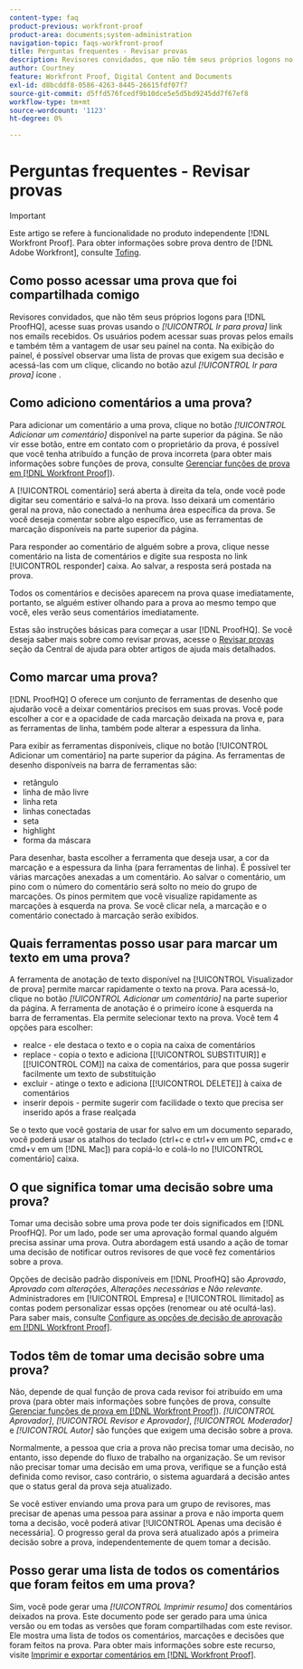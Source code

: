 ```yaml
---
content-type: faq
product-previous: workfront-proof
product-area: documents;system-administration
navigation-topic: faqs-workfront-proof
title: Perguntas frequentes - Revisar provas
description: Revisores convidados, que não têm seus próprios logons no ProofHQ, acessam suas provas usando o [!UICONTROL Ir para prova] link nos emails recebidos. Os usuários podem acessar suas provas pelos emails e também têm a vantagem de usar seu painel na conta. Na exibição do painel, é possível observar uma lista de provas que exigem sua decisão e acessá-las com um clique, clicando no botão azul [!UICONTROL Ir para prova] ícone .
author: Courtney
feature: Workfront Proof, Digital Content and Documents
exl-id: d8bcddf8-0586-4263-8445-26615fdf07f7
source-git-commit: d5ffd576fcedf9b10dce5e5d5bd9245dd7f67ef8
workflow-type: tm+mt
source-wordcount: '1123'
ht-degree: 0%

---
```


# Perguntas frequentes - Revisar provas

>[!IMPORTANT]
>
>Este artigo se refere à funcionalidade no produto independente [!DNL Workfront Proof]. Para obter informações sobre prova dentro de [!DNL Adobe Workfront], consulte [Tofing](../../../review-and-approve-work/proofing/proofing.md).

## Como posso acessar uma prova que foi compartilhada comigo

Revisores convidados, que não têm seus próprios logons para [!DNL ProofHQ], acesse suas provas usando o *[!UICONTROL Ir para prova]* link nos emails recebidos. Os usuários podem acessar suas provas pelos emails e também têm a vantagem de usar seu painel na conta. Na exibição do painel, é possível observar uma lista de provas que exigem sua decisão e acessá-las com um clique, clicando no botão azul *[!UICONTROL Ir para prova]* ícone .

## Como adiciono comentários a uma prova?

Para adicionar um comentário a uma prova, clique no botão *[!UICONTROL Adicionar um comentário]* disponível na parte superior da página. Se não vir esse botão, entre em contato com o proprietário da prova, é possível que você tenha atribuído a função de prova incorreta (para obter mais informações sobre funções de prova, consulte [Gerenciar funções de prova em [!DNL Workfront Proof]](../../../workfront-proof/wp-work-proofsfiles/share-proofs-and-files/manage-proof-roles.md)).

A [!UICONTROL comentário] será aberta à direita da tela, onde você pode digitar seu comentário e salvá-lo na prova. Isso deixará um comentário geral na prova, não conectado a nenhuma área específica da prova. Se você deseja comentar sobre algo específico, use as ferramentas de marcação disponíveis na parte superior da página.

Para responder ao comentário de alguém sobre a prova, clique nesse comentário na lista de comentários e digite sua resposta no link [!UICONTROL responder] caixa. Ao salvar, a resposta será postada na prova.

Todos os comentários e decisões aparecem na prova quase imediatamente, portanto, se alguém estiver olhando para a prova ao mesmo tempo que você, eles verão seus comentários imediatamente.

Estas são instruções básicas para começar a usar [!DNL ProofHQ]. Se você deseja saber mais sobre como revisar provas, acesse o  [Revisar provas](https://support.workfront.com/hc/en-us/sections/200054044-Reviewing-proofs) seção da Central de ajuda para obter artigos de ajuda mais detalhados.

## Como marcar uma prova?

[!DNL ProofHQ] O oferece um conjunto de ferramentas de desenho que ajudarão você a deixar comentários precisos em suas provas. Você pode escolher a cor e a opacidade de cada marcação deixada na prova e, para as ferramentas de linha, também pode alterar a espessura da linha.

Para exibir as ferramentas disponíveis, clique no botão [!UICONTROL Adicionar um comentário] na parte superior da página. As ferramentas de desenho disponíveis na barra de ferramentas são:

* retângulo
* linha de mão livre
* linha reta
* linhas conectadas
* seta
* highlight
* forma da máscara

Para desenhar, basta escolher a ferramenta que deseja usar, a cor da marcação e a espessura da linha (para ferramentas de linha). É possível ter várias marcações anexadas a um comentário. Ao salvar o comentário, um pino com o número do comentário será solto no meio do grupo de marcações. Os pinos permitem que você visualize rapidamente as marcações à esquerda na prova. Se você clicar nela, a marcação e o comentário conectado à marcação serão exibidos.

## Quais ferramentas posso usar para marcar um texto em uma prova?

A ferramenta de anotação de texto disponível na [!UICONTROL Visualizador de prova] permite marcar rapidamente o texto na prova. Para acessá-lo, clique no botão *[!UICONTROL Adicionar um comentário]* na parte superior da página. A ferramenta de anotação é o primeiro ícone à esquerda na barra de ferramentas. Ela permite selecionar texto na prova. Você tem 4 opções para escolher:

* realce - ele destaca o texto e o copia na caixa de comentários
* replace - copia o texto e adiciona [[!UICONTROL SUBSTITUIR]] e [[!UICONTROL COM]] na caixa de comentários, para que possa sugerir facilmente um texto de substituição
* excluir - atinge o texto e adiciona [[!UICONTROL DELETE]] à caixa de comentários
* inserir depois - permite sugerir com facilidade o texto que precisa ser inserido após a frase realçada

Se o texto que você gostaria de usar for salvo em um documento separado, você poderá usar os atalhos do teclado (ctrl+c e ctrl+v em um PC, cmd+c e cmd+v em um [!DNL Mac]) para copiá-lo e colá-lo no [!UICONTROL comentário] caixa.

## O que significa tomar uma decisão sobre uma prova?

Tomar uma decisão sobre uma prova pode ter dois significados em [!DNL ProofHQ]. Por um lado, pode ser uma aprovação formal quando alguém precisa assinar uma prova. Outra abordagem está usando a ação de tomar uma decisão de notificar outros revisores de que você fez comentários sobre a prova.

Opções de decisão padrão disponíveis em [!DNL ProofHQ] são *Aprovado*, *Aprovado com alterações*, *Alterações necessárias* e *Não relevante*. Administradores em [!UICONTROL Empresa] e [!UICONTROL Ilimitado] as contas podem personalizar essas opções (renomear ou até ocultá-las). Para saber mais, consulte [Configure as opções de decisão de aprovação em [!DNL Workfront Proof]](../../../workfront-proof/wp-acct-admin/account-settings/configure-approval-decision-in-wp.md).

## Todos têm de tomar uma decisão sobre uma prova?

Não, depende de qual função de prova cada revisor foi atribuído em uma prova (para obter mais informações sobre funções de prova, consulte [Gerenciar funções de prova em [!DNL Workfront Proof]](../../../workfront-proof/wp-work-proofsfiles/share-proofs-and-files/manage-proof-roles.md)). *[!UICONTROL Aprovador]*, *[!UICONTROL Revisor e Aprovador]*, *[!UICONTROL Moderador]* e *[!UICONTROL Autor]* são funções que exigem uma decisão sobre a prova.

Normalmente, a pessoa que cria a prova não precisa tomar uma decisão, no entanto, isso depende do fluxo de trabalho na organização. Se um revisor não precisar tomar uma decisão em uma prova, verifique se a função está definida como revisor, caso contrário, o sistema aguardará a decisão antes que o status geral da prova seja atualizado.

Se você estiver enviando uma prova para um grupo de revisores, mas precisar de apenas uma pessoa para assinar a prova e não importa quem toma a decisão, você poderá ativar [!UICONTROL Apenas uma decisão é necessária]. O progresso geral da prova será atualizado após a primeira decisão sobre a prova, independentemente de quem tomar a decisão.

## Posso gerar uma lista de todos os comentários que foram feitos em uma prova?

Sim, você pode gerar uma *[!UICONTROL Imprimir resumo]* dos comentários deixados na prova. Este documento pode ser gerado para uma única versão ou em todas as versões que foram compartilhadas com este revisor. Ele mostra uma lista de todos os comentários, marcações e decisões que foram feitos na prova. Para obter mais informações sobre este recurso, visite [Imprimir e exportar comentários em [!DNL Workfront Proof]](../../../workfront-proof/wp-work-proofsfiles/organize-your-work/print-and-export-comments.md).
